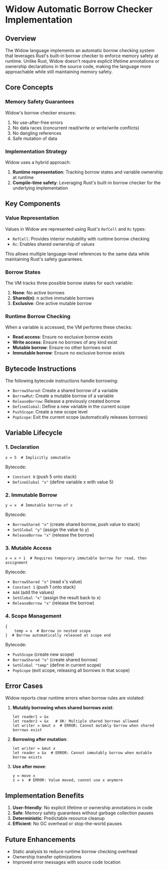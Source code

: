 # Widow Automatic Borrow Checker Implementation

## Overview

The Widow language implements an automatic borrow checking system that leverages Rust's built-in borrow checker to enforce memory safety at runtime. Unlike Rust, Widow doesn't require explicit lifetime annotations or ownership declarations in the source code, making the language more approachable while still maintaining memory safety.

## Core Concepts

### Memory Safety Guarantees

Widow's borrow checker ensures:
1. No use-after-free errors
2. No data races (concurrent read/write or write/write conflicts)
3. No dangling references
4. Safe mutation of data

### Implementation Strategy

Widow uses a hybrid approach:
1. **Runtime representation**: Tracking borrow states and variable ownership at runtime
2. **Compile-time safety**: Leveraging Rust's built-in borrow checker for the underlying implementation

## Key Components

### Value Representation

Values in Widow are represented using Rust's `RefCell` and `Rc` types:
- `RefCell`: Provides interior mutability with runtime borrow checking
- `Rc`: Enables shared ownership of values

This allows multiple language-level references to the same data while maintaining Rust's safety guarantees.

### Borrow States

The VM tracks three possible borrow states for each variable:
1. **None**: No active borrows
2. **Shared(n)**: n active immutable borrows
3. **Exclusive**: One active mutable borrow

### Runtime Borrow Checking

When a variable is accessed, the VM performs these checks:
- **Read access**: Ensure no exclusive borrow exists
- **Write access**: Ensure no borrows of any kind exist
- **Mutable borrow**: Ensure no other borrows exist
- **Immutable borrow**: Ensure no exclusive borrow exists

## Bytecode Instructions

The following bytecode instructions handle borrowing:

- `BorrowShared`: Create a shared borrow of a variable
- `BorrowMut`: Create a mutable borrow of a variable
- `ReleaseBorrow`: Release a previously created borrow
- `DefineGlobal`: Define a new variable in the current scope
- `PushScope`: Create a new scope level
- `PopScope`: Exit the current scope (automatically releases borrows)

## Variable Lifecycle

### 1. Declaration

```
x = 5  # Implicitly immutable
```

Bytecode:
- `Constant 0` (push 5 onto stack)
- `DefineGlobal "x"` (define variable x with value 5)

### 2. Immutable Borrow

```
y = x  # Immutable borrow of x
```

Bytecode:
- `BorrowShared "x"` (create shared borrow, push value to stack)
- `SetGlobal "y"` (assign the value to y)
- `ReleaseBorrow "x"` (release the borrow)

### 3. Mutable Access

```
x = x + 1  # Requires temporary immutable borrow for read, then assignment
```

Bytecode:
- `BorrowShared "x"` (read x's value)
- `Constant 1` (push 1 onto stack)
- `Add` (add the values)
- `SetGlobal "x"` (assign the result back to x)
- `ReleaseBorrow "x"` (release the borrow)

### 4. Scope Management

```
{
    temp = x  # Borrow in nested scope
}  # Borrow automatically released at scope end
```

Bytecode:
- `PushScope` (create new scope)
- `BorrowShared "x"` (create shared borrow)
- `SetGlobal "temp"` (define in current scope)
- `PopScope` (exit scope, releasing all borrows in that scope)

## Error Cases

Widow reports clear runtime errors when borrow rules are violated:

1. **Mutably borrowing when shared borrows exist**:
   ```
   let reader1 = &x
   let reader2 = &x   # OK: Multiple shared borrows allowed
   let writer = &mut x  # ERROR: Cannot mutably borrow when shared borrows exist
   ```

2. **Borrowing after mutation**:
   ```
   let writer = &mut x
   let reader = &x  # ERROR: Cannot immutably borrow when mutable borrow exists
   ```

3. **Use after move**:
   ```
   y = move x
   z = x  # ERROR: Value moved, cannot use x anymore
   ```

## Implementation Benefits

1. **User-friendly**: No explicit lifetime or ownership annotations in code
2. **Safe**: Memory safety guarantees without garbage collection pauses
3. **Deterministic**: Predictable resource cleanup
4. **Efficient**: No GC overhead or stop-the-world pauses

## Future Enhancements

- Static analysis to reduce runtime borrow checking overhead
- Ownership transfer optimizations
- Improved error messages with source code location